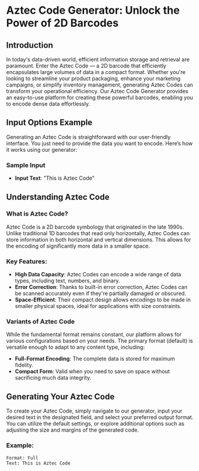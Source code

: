 # Aztec Code Generator: Unlock the Power of 2D Barcodes

## Introduction
In today's data-driven world, efficient information storage and retrieval are paramount. Enter the Aztec Code — a 2D barcode that efficiently encapsulates large volumes of data in a compact format. Whether you're looking to streamline your product packaging, enhance your marketing campaigns, or simplify inventory management, generating Aztec Codes can transform your operational efficiency. Our Aztec Code Generator provides an easy-to-use platform for creating these powerful barcodes, enabling you to encode dense data effortlessly.

## Input Options Example
Generating an Aztec Code is straightforward with our user-friendly interface. You just need to provide the data you want to encode. Here’s how it works using our generator:

### Sample Input
- **Input Text**: "This is Aztec Code"

## Understanding Aztec Code
### What is Aztec Code?
Aztec Code is a 2D barcode symbology that originated in the late 1990s. Unlike traditional 1D barcodes that read only horizontally, Aztec Codes can store information in both horizontal and vertical dimensions. This allows for the encoding of significantly more data in a smaller space.

### Key Features:
- **High Data Capacity**: Aztec Codes can encode a wide range of data types, including text, numbers, and binary.
- **Error Correction**: Thanks to built-in error correction, Aztec Codes can be scanned accurately even if they're partially damaged or obscured.
- **Space-Efficient**: Their compact design allows encodings to be made in smaller physical spaces, ideal for applications with size constraints.

### Variants of Aztec Code
While the fundamental format remains constant, our platform allows for various configurations based on your needs. The primary format (default) is versatile enough to adapt to any content type, including:
- **Full-Format Encoding**: The complete data is stored for maximum fidelity.
- **Compact Form**: Valid when you need to save on space without sacrificing much data integrity.

## Generating Your Aztec Code
To create your Aztec Code, simply navigate to our generator, input your desired text in the designated field, and select your preferred output format. You can utilize the default settings, or explore additional options such as adjusting the size and margins of the generated code.

### Example:
```plaintext
Format: Full
Text: This is Aztec Code